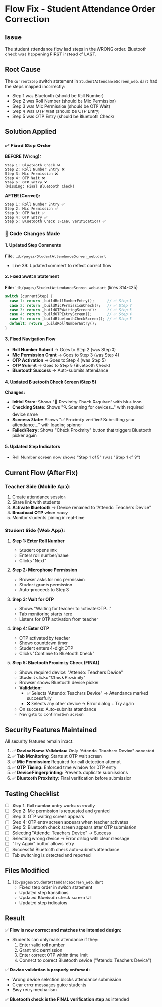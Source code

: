 # Flow Fix - Student Attendance Order Correction

## Issue
The student attendance flow had steps in the WRONG order. Bluetooth check was happening FIRST instead of LAST.

## Root Cause
The `currentStep` switch statement in `StudentAttendanceScreen_web.dart` had the steps mapped incorrectly:
- Step 1 was Bluetooth (should be Roll Number)
- Step 2 was Roll Number (should be Mic Permission)  
- Step 3 was Mic Permission (should be OTP Wait)
- Step 4 was OTP Wait (should be OTP Entry)
- Step 5 was OTP Entry (should be Bluetooth Check)

## Solution Applied

### ✅ Fixed Step Order
**BEFORE (Wrong):**
```
Step 1: Bluetooth Check ❌
Step 2: Roll Number Entry ❌
Step 3: Mic Permission ❌
Step 4: OTP Wait ❌
Step 5: OTP Entry ❌
(Missing: Final Bluetooth Check)
```

**AFTER (Correct):**
```
Step 1: Roll Number Entry ✅
Step 2: Mic Permission ✅
Step 3: OTP Wait ✅
Step 4: OTP Entry ✅
Step 5: Bluetooth Check (Final Verification) ✅
```

### 📝 Code Changes Made

#### 1. Updated Step Comments
**File:** `lib/pages/StudentAttendanceScreen_web.dart`
- Line 39: Updated comment to reflect correct flow

#### 2. Fixed Switch Statement
**File:** `lib/pages/StudentAttendanceScreen_web.dart` (lines 314-325)
```dart
switch (currentStep) {
  case 1: return _buildRollNumberEntry();      // ✅ Step 1
  case 2: return _buildMicPermissionCheck();   // ✅ Step 2
  case 3: return _buildOTPWaitingScreen();     // ✅ Step 3
  case 4: return _buildOTPEntryScreen();       // ✅ Step 4
  case 5: return _buildBluetoothCheckScreen(); // ✅ Step 5
  default: return _buildRollNumberEntry();
}
```

#### 3. Fixed Navigation Flow
- **Roll Number Submit** → Goes to Step 2 (was Step 3)
- **Mic Permission Grant** → Goes to Step 3 (was Step 4)
- **OTP Activation** → Goes to Step 4 (was Step 5)
- **OTP Submit** → Goes to Step 5 (Bluetooth Check)
- **Bluetooth Success** → Auto-submits attendance

#### 4. Updated Bluetooth Check Screen (Step 5)
**Changes:**
- **Initial State:** Shows "📡 Proximity Check Required" with blue icon
- **Checking State:** Shows "🔍 Scanning for devices..." with required device name
- **Success State:** Shows "✅ Proximity verified! Submitting your attendance..." with loading spinner
- **Failed/Retry:** Shows "Check Proximity" button that triggers Bluetooth picker again

#### 5. Updated Step Indicators
- Roll Number screen now shows "Step 1 of 5" (was "Step 1 of 3")

## Current Flow (After Fix)

### Teacher Side (Mobile App):
1. Create attendance session
2. Share link with students
3. **Activate Bluetooth** → Device renamed to "Attendo: Teachers Device"
4. **Broadcast OTP** when ready
5. Monitor students joining in real-time

### Student Side (Web App):
1. **Step 1: Enter Roll Number**
   - Student opens link
   - Enters roll number/name
   - Clicks "Next"

2. **Step 2: Microphone Permission**
   - Browser asks for mic permission
   - Student grants permission
   - Auto-proceeds to Step 3

3. **Step 3: Wait for OTP**
   - Shows "Waiting for teacher to activate OTP..."
   - Tab monitoring starts here
   - Listens for OTP activation from teacher

4. **Step 4: Enter OTP**
   - OTP activated by teacher
   - Shows countdown timer
   - Student enters 4-digit OTP
   - Clicks "Continue to Bluetooth Check"

5. **Step 5: Bluetooth Proximity Check (FINAL)**
   - Shows required device: "Attendo: Teachers Device"
   - Student clicks "Check Proximity"
   - Browser shows Bluetooth device picker
   - **Validation:**
     - ✅ Selects "Attendo: Teachers Device" → Attendance marked successfully
     - ❌ Selects any other device → Error dialog + Try again
   - On success: Auto-submits attendance
   - Navigate to confirmation screen

## Security Features Maintained

All security features remain intact:
1. ✅ **Device Name Validation:** Only "Attendo: Teachers Device" accepted
2. ✅ **Tab Monitoring:** Starts at OTP wait screen
3. ✅ **Mic Permission:** Required for call detection attempt
4. ✅ **OTP Timing:** Enforced time window for OTP entry
5. ✅ **Device Fingerprinting:** Prevents duplicate submissions
6. ✅ **Bluetooth Proximity:** Final verification before submission

## Testing Checklist

- [ ] Step 1: Roll number entry works correctly
- [ ] Step 2: Mic permission is requested and granted
- [ ] Step 3: OTP waiting screen appears
- [ ] Step 4: OTP entry screen appears when teacher activates
- [ ] Step 5: Bluetooth check screen appears after OTP submission
- [ ] Selecting "Attendo: Teachers Device" → Success
- [ ] Selecting wrong device → Error dialog with clear message
- [ ] "Try Again" button allows retry
- [ ] Successful Bluetooth check auto-submits attendance
- [ ] Tab switching is detected and reported

## Files Modified

1. `lib/pages/StudentAttendanceScreen_web.dart`
   - Fixed step order in switch statement
   - Updated step transitions
   - Updated Bluetooth check screen UI
   - Updated step indicators

## Result

✅ **Flow is now correct and matches the intended design:**
- Students can only mark attendance if they:
  1. Enter valid roll number
  2. Grant mic permission
  3. Enter correct OTP within time limit
  4. Connect to correct Bluetooth device ("Attendo: Teachers Device")

✅ **Device validation is properly enforced:**
- Wrong device selection blocks attendance submission
- Clear error messages guide students
- Easy retry mechanism

✅ **Bluetooth check is the FINAL verification step** as intended
